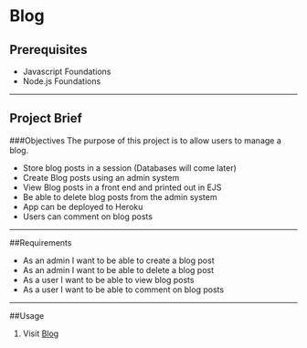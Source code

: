 # Blog


## Prerequisites 
* Javascript Foundations
* Node.js Foundations

***

## Project Brief

###Objectives
The purpose of this project is to allow users to manage a blog.

* Store blog posts in a session (Databases will come later)
* Create Blog posts using an admin system
* View Blog posts in a front end and printed out in EJS
* Be able to delete blog posts from the admin system
* App can be deployed to Heroku
* Users can comment on blog posts

***

##Requirements
* As an admin I want to be able to create a blog post
* As an admin I want to be able to delete a blog post
* As a user I want to be able to view blog posts
* As a user I want to be able to comment on blog posts

***

##Usage

1. Visit [Blog](https://blogplatform.herokuapp.com/)
